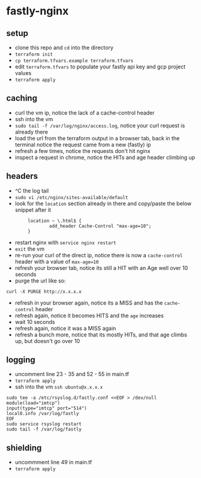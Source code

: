 # fastly-nginx

## setup
- clone this repo and `cd` into the directory
- `terraform init`
- `cp terraform.tfvars.example terraform.tfvars`
- edit `terraform.tfvars` to populate your fastly api key and gcp project values
- `terraform apply`

## caching
- curl the vm ip, notice the lack of a cache-control header
- ssh into the vm
- `sudo tail -f /var/log/nginx/access.log`, notice your curl request is already there
- load the url from the terraform output in a browser tab, back in the terminal notice the request came from a new (fastly) ip
- refresh a few times, notice the requests don't hit nginx
- inspect a request in chrome, notice the HITs and age header climbing up

## headers
- ^C the log tail
- `sudo vi /etc/nginx/sites-available/default`
- look for the `location` section already in there and copy/paste the below snippet after it
```
        location ~ \.html$ {
                add_header Cache-Control "max-age=10";
        }
```
- restart nginx with `service nginx restart`
- `exit` the vm
- re-run your curl of the direct ip, notice there is now a `cache-control` header with a value of `max-age=10`
- refresh your browser tab, notice its still a HIT with an Age well over 10 seconds
- purge the url like so:
```
curl -X PURGE http://x.x.x.x
```
- refresh in your browser again, notice its a MISS and has the `cache-control` header
- refresh again, notice it becomes HITS and the `age` increases
- wait 10 seconds
- refresh again, notice it was a MISS again
- refresh a bunch more, notice that its mostly HITs, and that age climbs up, but doesn't go over 10

## logging
- uncomment line 23 - 35 and 52 - 55 in main.tf
- `terraform apply`
- ssh into the vm `ssh ubuntu@x.x.x.x`
```
sudo tee -a /etc/rsyslog.d/fastly.conf <<EOF > /dev/null
module(load="imtcp")
input(type="imtcp" port="514")
local0.info /var/log/fastly
EOF
sudo service rsyslog restart
sudo tail -f /var/log/fastly
```

## shielding
- uncommment line 49 in main.tf
- `terraform apply`